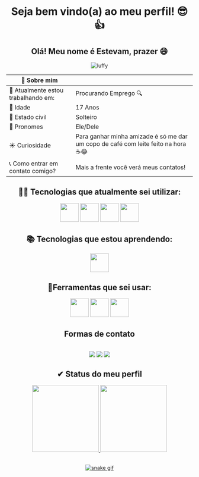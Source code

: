 
<div align="center">
<h1>Seja bem vindo(a) ao meu perfil! 😎👍</h1>
<h2>Olá! Meu nome é Estevam, prazer 😄</h2>
          
![luffy](https://user-images.githubusercontent.com/122125357/226228331-5c3b49d2-5595-4215-b5ec-3dd0d281cedc.gif)
          
|📝 Sobre mim|  |
|----------|---------------|
|💼 Atualmente estou trabalhando em: | Procurando Emprego 🔍|
|🎈 Idade| 17 Anos|
|💍 Estado civil| Solteiro |
|💭 Pronomes | Ele/Dele|
|☀ Curiosidade| Para ganhar minha amizade é só me dar um copo de café com leite feito na hora ☕😂|
|📞 Como entrar em contato comigo?| Mais a frente você verá meus contatos!|

<h2> 👩‍💻 Tecnologias que atualmente sei utilizar: </h2>
          
<img src="https://cdn.jsdelivr.net/gh/devicons/devicon/icons/javascript/javascript-original.svg" width="50" heigth="50"/> <img src="https://cdn.jsdelivr.net/gh/devicons/devicon/icons/html5/html5-original-wordmark.svg" width="50" heigth="50"/> <img src="https://cdn.jsdelivr.net/gh/devicons/devicon/icons/css3/css3-original-wordmark.svg" width="50" heigth="50"/> <img src="https://cdn.jsdelivr.net/gh/devicons/devicon/icons/git/git-original.svg" width="50" heigth="50"/>

<h2> 📚 Tecnologias que estou aprendendo: </h2>

<div align="center">

<img src="https://cdn.jsdelivr.net/gh/devicons/devicon/icons/java/java-original.svg" heigth="50" width="50"/>
          
</div>

<h2> 🔧Ferramentas que sei usar: </h2>

<img src="https://cdn.jsdelivr.net/gh/devicons/devicon/icons/github/github-original.svg" width="50" heigth="50" /> <img src="https://cdn.jsdelivr.net/gh/devicons/devicon/icons/vscode/vscode-original.svg" width="50" heigth="50"/> <img src="https://cdn.jsdelivr.net/gh/devicons/devicon/icons/figma/figma-original.svg" width="50" heigth="50"/>

<h2> Formas de contato </h2>
<br> 
<a href = "mailto:estevamrainerdev@gmail.com"><img src="https://img.shields.io/badge/Gmail-D14836?style=for-the-badge&logo=gmail&logoColor=white" target="_blank"></a>
<a href="https://www.linkedin.com/in/estevam-lopes-258226261" target="_blank"><img src="https://img.shields.io/badge/-LinkedIn-%230077B5?style=for-the-badge&logo=linkedin&logoColor=white" target="_blank"></a> <a href="https://instagram.com/estevam_rainer/" target="_blank"><img src="https://img.shields.io/badge/-Instagram-%23E4405F?style=for-the-badge&logo=instagram&logoColor=white" target="_blank"></a>
<br>

<h2> ✔ Status do meu perfil </h2>
<div>
<a href="https://github.com/EstevamRainer">
<img height="180em" src="https://github-readme-stats.vercel.app/api/top-langs/?username=EstevamRainer&layout=compact&langs_count=7&theme=dracula"/>
<img height="180em" src="https://github-readme-stats.vercel.app/api?username=EstevamRainer&show_icons=true&theme=dracula&include_all_commits=true&count_private=true"/>
</div>
<br>
          
![snake gif](https://github.com/EstevamRainer/EstevamRainer/blob/output/github-contribution-grid-snake.gif)
          
<br>      
</div>
